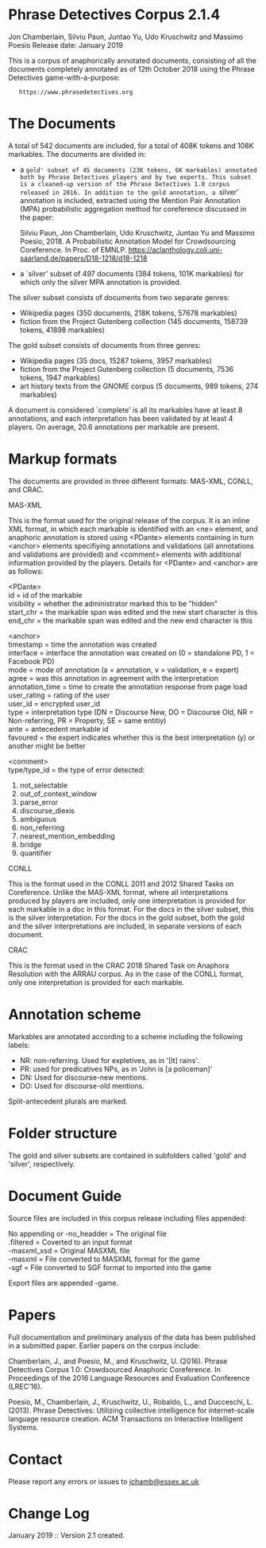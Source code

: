 # Phrase Detectives Corpus 2.1.4

Jon Chamberlain, Silviu Paun, Juntao Yu, Udo Kruschwitz and Massimo Poesio
Release date: January 2019

This is a corpus of anaphorically annotated documents, consisting of
all the  documents completely annotated as of 12th October 2018 using
the  Phrase Detectives game-with-a-purpose: 

	   https://www.phrasedetectives.org


# The Documents

A total of 542 documents are included, for a total of 408K tokens and
108K markables. The documents are divided in:

* a `gold' subset of 45 documents (23K tokens, 6K markables) annotated
  both by Phrase Detectives players and by two experts. This subset is
  a cleaned-up version of the Phrase Detectives 1.0 corpus released in
  2016. In addition to the gold annotation, a `silver' annotation is
  included, extracted using the Mention Pair Annotation (MPA) probabilistic
  aggregation method for coreference discussed in the paper:

  Silviu Paun, Jon Chamberlain, Udo Kruschwitz, Juntao Yu and Massimo
  Poesio, 2018. A Probabilistic Annotation Model for Crowdsourcing
  Coreference. In Proc. of EMNLP. 
  https://aclanthology.coli.uni-saarland.de/papers/D18-1218/d18-1218

* a `silver' subset of 497 documents (384 tokens, 101K markables) for
  which only the silver MPA annotation is provided.

The silver subset consists of documents  from two separate genres:

* Wikipedia pages (350 documents, 218K tokens, 57678 markables)
* fiction from the Project Gutenberg collection (145 documents, 158739
                   tokens, 41898 markables)

The gold subset consists of documents from three genres:

* Wikipedia pages (35 docs, 15287 tokens, 3957 markables)
* fiction from the Project Gutenberg collection (5 documents, 7536
                   tokens, 1947 markables)
* art history texts from the GNOME corpus (5 documents, 989 tokens,
                   274 markables)		   

A document is considered `complete' is all its markables have at least
8 annotations, and each interpretation has been validated by at least
4 players. On average, 20.6 annotations per markable are present.

# Markup formats

The documents are provided in three different formats: MAS-XML, CONLL,
and CRAC.

MAS-XML

This is the format used for the original release of the corpus. It is
an inline XML format, in which each markable is identified with an
\<ne\> element, and anaphoric annotation is stored using \<PDante\>
elements containing in turn \<anchor\> elements specifiying annotations
and validations (all annotations and validations are provided) and
\<comment\> elements with additional information provided by the
players. Details for \<PDante\> and \<anchor\> are as follows: 

\<PDante\>  
id = id of the markable  
visibility = whether the administrator marked this to be "hidden"  
start_chr = the markable span was edited and the new start character is this  
end_chr = the markable span was edited and the new end character is this  

\<anchor\>  
timestamp = time the annotation was created  
interface = interface the annotation was created on (0 = standalone PD, 1 = Facebook PD)  
mode = mode of annotation (a = annotation, v = validation, e = expert)  
agree = was this annotation in agreement with the interpretation  
annotation_time = time to create the annotation response from page load  
user_rating = rating of the user  
user_id = encrypted user_id  
type = interpretation type (DN = Discourse New, DO = Discourse Old, NR = Non-referring, PR = Property, SE = same entitiy)  
ante = antecedent markable id  
favoured = the expert indicates whether this is the best interpretation (y) or another might be better  

\<comment\>  
type/type_id = the type of error detected:  

1. not_selectable
2. out_of_context_window
3. parse_error
4. discourse_diexis
5. ambiguous
6. non_referring
7. nearest_mention_embedding
8. bridge
9. quantifier

CONLL

This is the format used in the CONLL 2011 and 2012 Shared Tasks on
Coreference. Unlike the MAS-XML format, where all interpretations
produced by players are included, only one interpretation is provided
for each markable in a doc in this format. For the docs in the silver
subset, this is the silver interpretation. For the docs in the gold
subset, both the gold and the silver interpretations are included, in
separate versions of each document.

CRAC

This is the format used in the CRAC 2018 Shared Task on Anaphora
Resolution with the ARRAU corpus. As in the case of the CONLL format,
only one interpretation is provided for each markable. 

# Annotation scheme

Markables are annotated according to a scheme including the following
labels:

* NR: non-referring. Used for expletives, as in '[It] rains'.
* PR: used for predicatives NPs, as in 'John is [a policeman]'
* DN: Used for discourse-new mentions.
* DO: Used for discourse-old mentions.

Split-antecedent plurals are marked.

# Folder structure

The gold and silver subsets are contained in subfolders called 'gold'
and 'silver', respectively. 

# Document Guide

Source files are included in this corpus release including files appended:

No appending or -no_headder = The original file  
.filtered = Coverted to an input format  
-masxml_xsd = Original MASXML file  
-masxml = File converted to MASXML format for the game  
-sgf = File converted to SGF format to imported into the game  

Export files are appended -game.


# Papers

Full documentation and preliminary analysis of the data has been
published in a submitted paper. Earlier papers on the corpus include:

Chamberlain, J., and Poesio, M., and Kruschwitz, U. (2016). Phrase
Detectives Corpus 1.0: Crowdsourced Anaphoric Coreference.  In
Proceedings of the 2016 Language Resources and Evaluation Conference
(LREC'16). 

Poesio, M., Chamberlain, J., Kruschwitz, U., Robaldo, L., and
Ducceschi, L. (2013). Phrase Detectives: Utilizing collective
intelligence for internet-scale language resource creation.  ACM
Transactions on Interactive Intelligent Systems. 

# Contact

Please report any errors or issues to jchamb@essex.ac.uk

# Change Log

January 2019 :: Version 2.1 created.


